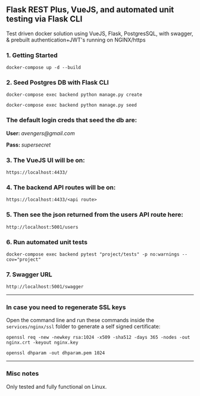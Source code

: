 ## Flask REST Plus, VueJS, and automated unit testing via Flask CLI 
Test driven docker solution using VueJS, Flask, PostgresSQL, with swagger, & prebuilt authentication+JWT's running on NGINX/https

### 1. Getting Started

``` docker-compose up -d --build ```


### 2. Seed Postgres DB with Flask CLI

```docker-compose exec backend python manage.py create```

```docker-compose exec backend python manage.py seed```

### The default login creds that seed the db are:

<p><strong>User: </strong>  <em>avengers@gmail.com </em></p>
<p><strong>Pass: </strong>  <em>supersecret </em></p>


### 3. The VueJS UI will be on:

``` https://localhost:4433/ ```

### 4. The backend API routes will be on:

``` https://localhost:4433/<api route> ```


### 5. Then see the json returned from the users API route here:

``` http://localhost:5001/users ```


### 6. Run automated unit tests

```docker-compose exec backend pytest "project/tests" -p no:warnings --cov="project"```


### 7. Swagger URL

``` http://localhost:5001/swagger ```

-----------------------------------------------------------


### In case you need to regenerate SSL keys 

Open the command line and run these commands inside the ```services/nginx/ssl``` folder to generate a self signed certificate:


``` openssl req -new -newkey rsa:1024 -x509 -sha512 -days 365 -nodes -out nginx.crt -keyout nginx.key ```


``` openssl dhparam -out dhparam.pem 1024 ```


-----------------------------
### Misc notes 

Only tested and fully functional on Linux.
